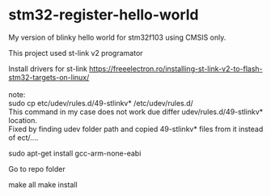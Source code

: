 # stm32-register-hello-world
My version of blinky hello world for stm32f103 using CMSIS only.

This project used st-link v2 programator

Install drivers for st-link
https://freeelectron.ro/installing-st-link-v2-to-flash-stm32-targets-on-linux/	
	<br>note:
	<br>sudo cp etc/udev/rules.d/49-stlinkv* /etc/udev/rules.d/
	<br>This command in my case does not work due differ udev/rules.d/49-stlinkv* location.
	<br>Fixed by finding udev folder path and copied 49-stlinkv* files from it instead of ect/....

sudo apt-get install gcc-arm-none-eabi

Go to repo folder

make all
make install
